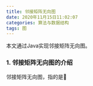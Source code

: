 ```yaml
---
title: 邻接矩阵无向图
date: 2020年11月15日11:02:07
categories: 算法与数据结构
tags: 图
---
```


本文通过Java实现邻接矩阵无向图。

### 1. 邻接矩阵无向图的介绍

邻接矩阵无向图，指的是
